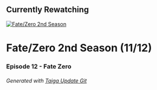 ﻿
## Currently Rewatching

[![Fate/Zero 2nd Season](https://s4.anilist.co/file/anilistcdn/media/anime/cover/medium/nx11741-Twb6iJx77FFV.jpg)](https://anilist.co/anime/11741)

# Fate/Zero 2nd Season (11/12)

### Episode 12 - Fate Zero

###### *Generated with [Taiga Update Git](https://github.com/nike4613/taiga-update-git)*